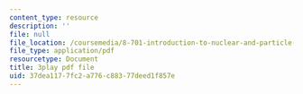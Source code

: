 ```yaml
---
content_type: resource
description: ''
file: null
file_location: /coursemedia/8-701-introduction-to-nuclear-and-particle-physics-fall-2020/37dea1177fc2a776c88377deed1f857e_2UHUg1OjYnE.pdf
file_type: application/pdf
resourcetype: Document
title: 3play pdf file
uid: 37dea117-7fc2-a776-c883-77deed1f857e
---
```

